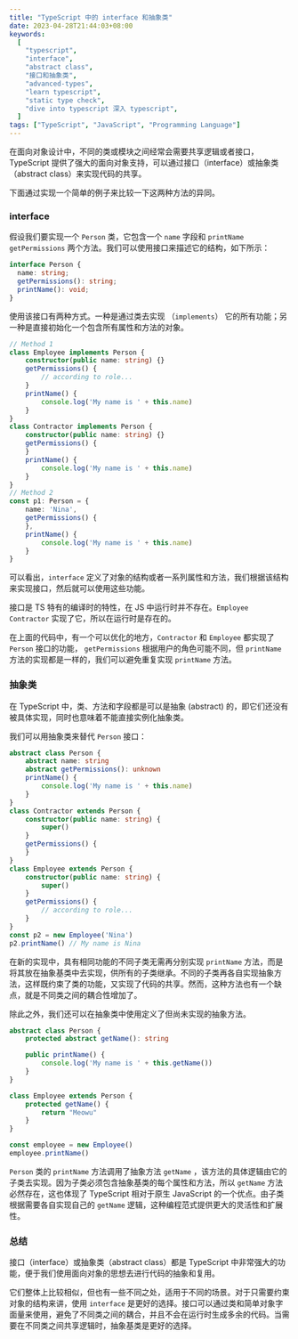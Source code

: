 ```yaml
---
title: "TypeScript 中的 interface 和抽象类"
date: 2023-04-28T21:44:03+08:00
keywords:
  [
    "typescript",
    "interface",
    "abstract class",
    "接口和抽象类",
    "advanced-types",
    "learn typescript",
    "static type check",
    "dive into typescript 深入 typescript",
  ]
tags: ["TypeScript", "JavaScript", "Programming Language"]
---
```


在面向对象设计中，不同的类或模块之间经常会需要共享逻辑或者接口，TypeScript 提供了强大的面向对象支持，可以通过接口（interface）或抽象类（abstract class）来实现代码的共享。

下面通过实现一个简单的例子来比较一下这两种方法的异同。

### interface

假设我们要实现一个 `Person` 类，它包含一个 `name` 字段和 `printName` `getPermissions` 两个方法。我们可以使用接口来描述它的结构，如下所示：

```TypeScript
interface Person {
  name: string;
  getPermissions(): string;
  printName(): void;
}
```

使用该接口有两种方式。一种是通过类去实现 （`implements`） 它的所有功能；另一种是直接初始化一个包含所有属性和方法的对象。

```typescript
// Method 1
class Employee implements Person {
    constructor(public name: string) {}
    getPermissions() {
        // according to role...
    }
    printName() {
        console.log('My name is ' + this.name)
    }
}
class Contractor implements Person {
    constructor(public name: string) {}
    getPermissions() {
    }
    printName() {
        console.log('My name is ' + this.name)
    }
}
// Method 2
const p1: Person = {
    name: 'Nina',
    getPermissions() {
    },
    printName() {
        console.log('My name is ' + this.name)
    }
}
```

可以看出，`interface`  定义了对象的结构或者一系列属性和方法，我们根据该结构来实现接口，然后就可以使用这些功能。

接口是 TS 特有的编译时的特性，在 JS 中运行时并不存在。`Employee`  `Contractor` 实现了它，所以在运行时是存在的。

在上面的代码中，有一个可以优化的地方，`Contractor` 和 `Employee` 都实现了 `Person` 接口的功能， `getPermissions`  根据用户的角色可能不同，但 `printName` 方法的实现都是一样的，我们可以避免重复实现 `printName` 方法。

### 抽象类

在 TypeScript 中，类、方法和字段都是可以是抽象 (abstract) 的，即它们还没有被具体实现，同时也意味着不能直接实例化抽象类。

我们可以用抽象类来替代 `Person` 接口：

```typescript
abstract class Person {
    abstract name: string
    abstract getPermissions(): unknown
    printName() {
        console.log('My name is ' + this.name)
    }
}
class Contractor extends Person {
    constructor(public name: string) {
        super()
    }
    getPermissions() {
    }
}
class Employee extends Person {
    constructor(public name: string) {
        super()
    }
    getPermissions() {
        // according to role...
    }
}
const p2 = new Employee('Nina')
p2.printName() // My name is Nina
```

在新的实现中，具有相同功能的不同子类无需再分别实现 `printName` 方法，而是将其放在抽象基类中去实现，供所有的子类继承。不同的子类再各自实现抽象方法，这样既约束了类的功能，又实现了代码的共享。然而，这种方法也有一个缺点，就是不同类之间的耦合性增加了。

除此之外，我们还可以在抽象类中使用定义了但尚未实现的抽象方法。

```typescript
abstract class Person {
    protected abstract getName(): string

    public printName() {
        console.log('My name is ' + this.getName())
    }
}

class Employee extends Person {
    protected getName() {
        return "Meowu"
    }
}

const employee = new Employee()
employee.printName()
```

`Person` 类的 `printName` 方法调用了抽象方法 `getName` ，该方法的具体逻辑由它的子类去实现。因为子类必须包含抽象基类的每个属性和方法，所以 `getName` 方法必然存在，这也体现了 TypeScript 相对于原生 JavaScript 的一个优点。由子类根据需要各自实现自己的 `getName` 逻辑，这种编程范式提供更大的灵活性和扩展性。

### 总结

接口（interface）或抽象类（abstract class）都是 TypeScript 中非常强大的功能，便于我们使用面向对象的思想去进行代码的抽象和复用。

它们整体上比较相似，但也有一些不同之处，适用于不同的场景。对于只需要约束对象的结构来讲，使用 `interface` 是更好的选择。接口可以通过类和简单对象字面量来使用，避免了不同类之间的耦合，并且不会在运行时生成多余的代码。当需要在不同类之间共享逻辑时，抽象基类是更好的选择。
